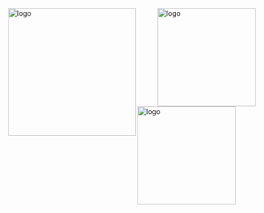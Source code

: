<img src="https://github-readme-stats.vercel.app/api/top-langs?username=whjin" alt="logo" height="260" align="left" />
<img src="https://github-readme-stats.vercel.app/api?username=whjin&theme=radical&show_icons=true" alt="logo" height="200" align="right" />
<img src="https://github-profile-trophy.vercel.app/?username=whjin&theme=flat&column=7" alt="logo" height="200" align="center" />
